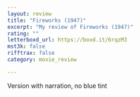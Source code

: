 ```yaml
---
layout: review
title: "Fireworks (1947)"
excerpt: "My review of Fireworks (1947)"
rating: ""
letterboxd_url: https://boxd.it/6rqzM3
mst3k: false
rifftrax: false
category: movie_review

---
```


Version with narration, no blue tint